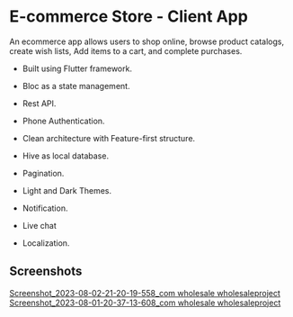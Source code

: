 # E-commerce Store - Client App

An ecommerce app allows users to shop online, browse product catalogs, create wish lists,
Add items to a cart, and complete purchases.

- Built using Flutter framework.
- Bloc as a state management.
- Rest API. 
- Phone Authentication.
- Clean architecture with Feature-first structure.
- Hive as local database.
- Pagination.
- Light and Dark Themes.
- Notification.


- Live chat
- Localization.
## Screenshots
[Screenshot_2023-08-02-21-20-19-558_com wholesale wholesaleproject](https://github.com/Omarg7/E-commerce_Client-App/assets/47927337/e12b74ac-a348-46a1-ac43-45a8356a64d8)
[Screenshot_2023-08-01-20-37-13-608_com wholesale wholesaleproject](https://github.com/Omarg7/E-commerce_Client-App/assets/47927337/bdb494de-cba8-4e8a-b297-843bd73ff8db)
